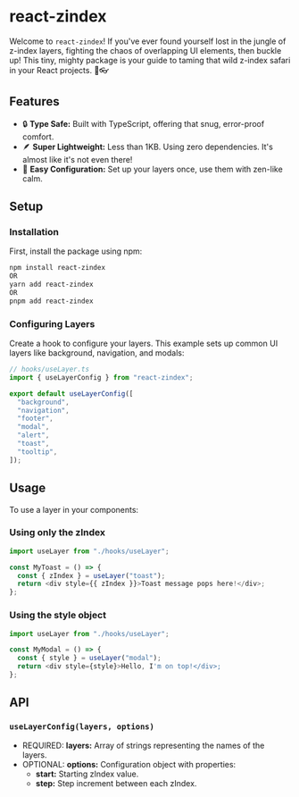 # react-zindex

Welcome to `react-zindex`! If you've ever found yourself lost in the jungle of z-index layers, fighting the chaos of overlapping UI elements, then buckle up! This tiny, mighty package is your guide to taming that wild z-index safari in your React projects. 🌿👓

## Features

- 🔒 **Type Safe:** Built with TypeScript, offering that snug, error-proof comfort.
- 🪶 **Super Lightweight:** Less than 1KB. Using zero dependencies. It's almost like it's not even there!
- 🧘 **Easy Configuration:** Set up your layers once, use them with zen-like calm.

## Setup

### Installation

First, install the package using npm:

```bash
npm install react-zindex
OR
yarn add react-zindex
OR
pnpm add react-zindex
```

### Configuring Layers

Create a hook to configure your layers. This example sets up common UI layers like background, navigation, and modals:

```javascript
// hooks/useLayer.ts
import { useLayerConfig } from "react-zindex";

export default useLayerConfig([
  "background",
  "navigation",
  "footer",
  "modal",
  "alert",
  "toast",
  "tooltip",
]);
```

## Usage

To use a layer in your components:

### Using only the zIndex

```javascript
import useLayer from "./hooks/useLayer";

const MyToast = () => {
  const { zIndex } = useLayer("toast");
  return <div style={{ zIndex }}>Toast message pops here!</div>;
};
```

### Using the style object

```javascript
import useLayer from "./hooks/useLayer";

const MyModal = () => {
  const { style } = useLayer("modal");
  return <div style={style}>Hello, I'm on top!</div>;
};
```

## API

### `useLayerConfig(layers, options)`

- REQUIRED: **layers:** Array of strings representing the names of the layers.
- OPTIONAL: **options:** Configuration object with properties:
  - **start:** Starting zIndex value.
  - **step:** Step increment between each zIndex.
